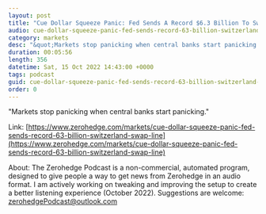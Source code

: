 ```yaml
---
layout: post
title: "Cue Dollar Squeeze Panic: Fed Sends A Record $6.3 Billion To Switzerland Via Swap Line"
audio: cue-dollar-squeeze-panic-fed-sends-record-63-billion-switzerland-swap-line-0
category: markets
desc: "&quot;Markets stop panicking when central banks start panicking.&quot;"
duration: 00:05:56
length: 356
datetime: Sat, 15 Oct 2022 14:43:00 +0000
tags: podcast
guid: cue-dollar-squeeze-panic-fed-sends-record-63-billion-switzerland-swap-line-0
order: 0
---
```

&quot;Markets stop panicking when central banks start panicking.&quot;

Link: [https://www.zerohedge.com/markets/cue-dollar-squeeze-panic-fed-sends-record-63-billion-switzerland-swap-line](https://www.zerohedge.com/markets/cue-dollar-squeeze-panic-fed-sends-record-63-billion-switzerland-swap-line)

About: The Zerohedge Podcast is a non-commercial, automated program, designed to give people a way to get news from Zerohedge in an audio format.  I am actively working on tweaking and improving the setup to create a better listening experience (October 2022).  Suggestions are welcome: [zerohedgePodcast@outlook.com](mailto:zerohedgePodcast@outlook.com)